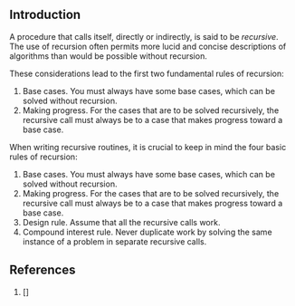 ## Introduction

A procedure that calls itself, directly or indirectly, is said to be *recursive*.
The use of recursion often permits more lucid and concise descriptions of algorithms than would be possible without recursion.




These considerations lead to the first two fundamental rules of recursion:
1. Base cases. You must always have some base cases, which can be solved without recursion.
2. Making progress. For the cases that are to be solved recursively, the recursive call must always be to a case that makes progress toward a base case.


When writing recursive routines, it is crucial to keep in mind the four basic rules of recursion:
1. Base cases. You must always have some base cases, which can be solved without recursion.
2. Making progress. For the cases that are to be solved recursively, the recursive call must always be to a case that makes progress toward a base case.
3. Design rule. Assume that all the recursive calls work.
4. Compound interest rule. Never duplicate work by solving the same instance of a problem in separate recursive calls.


## References

1. []
